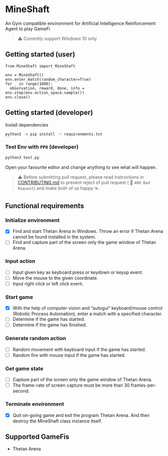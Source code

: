 # MineShaft
An Gym compatible environment for Artificial Intelligence Reinforcement Agent to play GameFi

> ⚠️ Currently support Windows 10 only

## Getting started (user)
```py3
from MineShaft import MineShaft

env = MineShaft()
env.enter_match(random_character=True)
for _ in range(1000):
  observation, reward, done, info = env.step(env.action_space.sample())
env.close()
```

## Getting started (developer)
Install dependencies
```bash
python3 -m pip install -r requirenments.txt
```

### Test Env with `PPO` (developer)
```bash
python3 test.py
```

Open your favourite editor and change anything to see what will happen.

> ⚠️ Before submitting pull request, please read instructions in [CONTRIBUTING.md](CONTRIBUTING.md)
to prevent reject of pull request ( 🚧 `400 Bad Request`) and make both of us happy ☕.

## Functional requirements
### Initialize environment
- [x] Find and start Thetan Arena in Windows. Throw an error if Thetan Arena cannot be found installed in the system.
- [ ] Find and capture part of the screen only the game window of Thetan Arena.
### Input action
- [ ] Input given key as keyboard press or keydown or keyup event.
- [ ] Move the mouse to the given coordinate.
- [ ] Input right click or left click event.
### Start game
- [x] With the help of computer vision and “autogui” keyboard/mouse control (Robotic Process Automation), enter a match with a specified character.
- [ ] Determine if the game has started.
- [ ] Determine if the game has finished.
### Generate random action
- [ ] Random movement with keyboard input if the game has started.
- [ ] Random fire with mouse input if the game has started.
### Get game state
- [ ] Capture part of the screen only the game window of Thetan Arena.
- [ ] The frame-rate of screen capture must be more than 30 frames-per-second.
### Terminate environment
- [x] Quit on-going game and exit the program Thetan Arena. And then destroy the MineShaft class instance itself.

## Supported GameFis
- Thetan Arena
